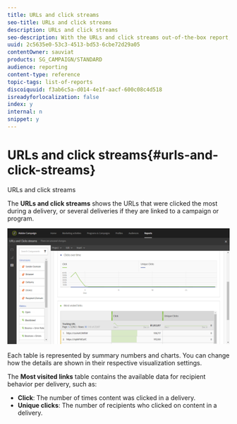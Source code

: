 ```yaml
---
title: URLs and click streams
seo-title: URLs and click streams
description: URLs and click streams
seo-description: With the URLs and click streams out-of-the-box report, learn about the success of the URLs in your deliveries.
uuid: 2c5635e0-53c3-4513-bd53-6cbe72d29a05
contentOwner: sauviat
products: SG_CAMPAIGN/STANDARD
audience: reporting
content-type: reference
topic-tags: list-of-reports
discoiquuid: f3ab6c5a-d014-4e1f-aacf-600c08c4d518
isreadyforlocalization: false
index: y
internal: n
snippet: y
---
```


# URLs and click streams{#urls-and-click-streams}

URLs and click streams

The **URLs and click streams** shows the URLs that were clicked the most during a delivery, or several deliveries if they are linked to a campaign or program.

![](assets/delivery_reports_8.png)

Each table is represented by summary numbers and charts. You can change how the details are shown in their respective visualization settings.

The **Most visited links** table contains the available data for recipient behavior per delivery, such as:

* **Click**: The number of times content was clicked in a delivery.
* **Unique clicks**: The number of recipients who clicked on content in a delivery.

